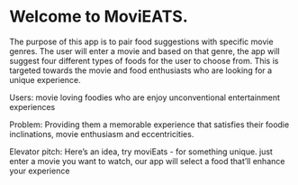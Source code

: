 # Welcome to MoviEATS.

The purpose of this app is to pair food suggestions with specific movie genres. The user will enter a movie and based on that genre, the app will suggest four different types of foods for the user to choose from. This is targeted towards the movie and food enthusiasts who are looking for a unique experience. 

Users: movie loving foodies who are enjoy unconventional entertainment experiences

Problem:
Providing them a memorable experience that satisfies their foodie inclinations, movie enthusiasm and eccentricities.

Elevator pitch: Here’s an idea, try moviEats - for something unique. just enter a movie you want to watch, our app will select a food that’ll enhance your experience
